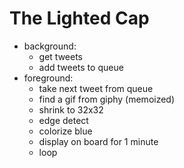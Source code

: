 # The Lighted Cap

- background:
  - get tweets
  - add tweets to queue
- foreground:
  - take next tweet from queue
  - find a gif from giphy (memoized)
  - shrink to 32x32
  - edge detect
  - colorize blue
  - display on board for 1 minute
  - loop

